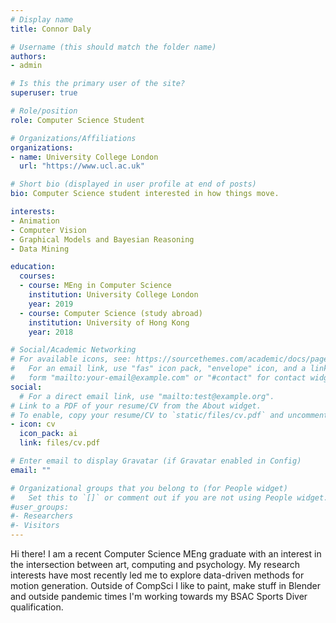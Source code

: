 ```yaml
---
# Display name
title: Connor Daly

# Username (this should match the folder name)
authors:
- admin

# Is this the primary user of the site?
superuser: true

# Role/position
role: Computer Science Student

# Organizations/Affiliations
organizations:
- name: University College London
  url: "https://www.ucl.ac.uk"

# Short bio (displayed in user profile at end of posts)
bio: Computer Science student interested in how things move.

interests:
- Animation
- Computer Vision
- Graphical Models and Bayesian Reasoning
- Data Mining

education:
  courses:
  - course: MEng in Computer Science
    institution: University College London
    year: 2019
  - course: Computer Science (study abroad)
    institution: University of Hong Kong
    year: 2018

# Social/Academic Networking
# For available icons, see: https://sourcethemes.com/academic/docs/page-builder/#icons
#   For an email link, use "fas" icon pack, "envelope" icon, and a link in the
#   form "mailto:your-email@example.com" or "#contact" for contact widget.
social:
  # For a direct email link, use "mailto:test@example.org".
# Link to a PDF of your resume/CV from the About widget.
# To enable, copy your resume/CV to `static/files/cv.pdf` and uncomment the lines below.
- icon: cv
  icon_pack: ai
  link: files/cv.pdf

# Enter email to display Gravatar (if Gravatar enabled in Config)
email: ""

# Organizational groups that you belong to (for People widget)
#   Set this to `[]` or comment out if you are not using People widget.
#user_groups:
#- Researchers
#- Visitors
---
```


Hi there!
I am a recent Computer Science MEng graduate with an interest in the intersection between art, computing and psychology. My research interests have most recently led me to explore data-driven methods for motion generation.
Outside of CompSci I like to paint, make stuff in Blender and outside pandemic times I'm working towards my BSAC Sports Diver qualification.
